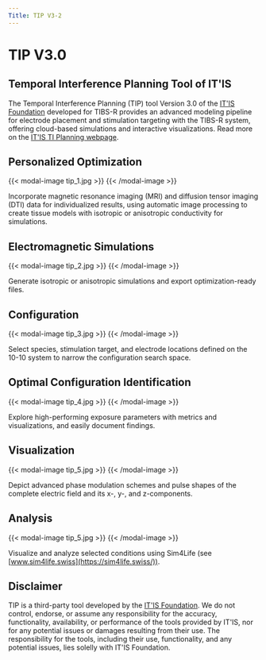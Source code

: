 ```yaml
---
Title: TIP V3-2
---
```

# TIP V3.0

## Temporal Interference Planning Tool of IT'IS
The Temporal Interference Planning (TIP) tool Version 3.0 of the [IT'IS Foundation](https://itis.swiss) developed for TIBS-R provides an advanced modeling pipeline for electrode placement and stimulation targeting with the TIBS-R system, offering cloud-based simulations and interactive visualizations. Read more on the [IT'IS TI Planning webpage](https://itis.swiss/tools-and-systems/ti-planning/overview/).

## Personalized Optimization

{{< modal-image tip_1.jpg >}}
{{< /modal-image >}}

Incorporate magnetic resonance imaging (MRI) and diffusion tensor imaging (DTI) data for individualized results, using automatic image processing to create tissue models with isotropic or anisotropic conductivity for simulations.

## Electromagnetic Simulations

{{< modal-image tip_2.jpg >}}
{{< /modal-image >}}

Generate isotropic or anisotropic simulations and export optimization-ready files.

## Configuration

{{< modal-image tip_3.jpg >}}
{{< /modal-image >}}

Select species, stimulation target, and electrode locations defined on the 10-10 system to narrow the configuration search space.

## Optimal Configuration Identification

{{< modal-image tip_4.jpg >}}
{{< /modal-image >}}

Explore high-performing exposure parameters with metrics and visualizations, and easily document findings.

## Visualization

{{< modal-image tip_5.jpg >}}
{{< /modal-image >}}

Depict advanced phase modulation schemes and pulse shapes of the complete electric field and its x-, y-, and z-components.

## Analysis

{{< modal-image tip_5.jpg >}}
{{< /modal-image >}}

Visualize and analyze selected conditions using Sim4Life (see [www.sim4life.swiss](https://sim4life.swiss/)).

## Disclaimer

TIP is a third-party tool developed by the [IT'IS Foundation](https://itis.swiss). We do not control, endorse, or assume any responsibility for the accuracy, functionality, availability, or performance of the tools provided by IT'IS, nor for any potential issues or damages resulting from their use. The responsibility for the tools, including their use, functionality, and any potential issues, lies solelly with IT'IS Foundation.
